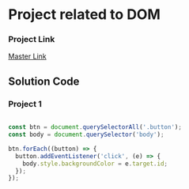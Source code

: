 # Project related to DOM

### Project Link
[Master Link](https://stackblitz.com/edit/dom-project-chaiaurcode?file=index.html)


## Solution Code

### Project 1

``` javascript

const btn = document.querySelectorAll('.button');
const body = document.querySelector('body');

btn.forEach((button) => {
  button.addEventListener('click', (e) => {
    body.style.backgroundColor = e.target.id;
  });
});

```